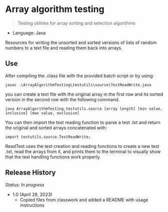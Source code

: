 # Array algorithm testing
> Testing utilities for array sorting and selection algorithms

* Language: Java

Resources for writing the unsorted and sorted versions of lists of random
numbers to a text file and reading them back into arrays.

## Use
After compiling the .class file with the provided batch script or by using:

    javac .\ArrayAlgorithmTesting\testutils\source\TestReadWrite.java

you can create a text file with the original array in the first row and its
sorted version in the second row with the following command.

    java ArrayAlgorithmTesting.testutils.source [array length] [min value,
    inclusive] [max value, exclusive]

You can then import the test reading function to parse a test .txt and return
the original and sorted arrays concatenated with:

    import testutils.source.TestReadWrite;

ReadTest uses the test creation and reading functions to create a new test .txt,
read the arrays from it, and prints them to the terminal to visually show that
the test handling functions work properly.

## Release History
*Status: In progress*
* 1.0 (April 28, 2023)
  * Copied files from classwork and added a README with usage instructions
